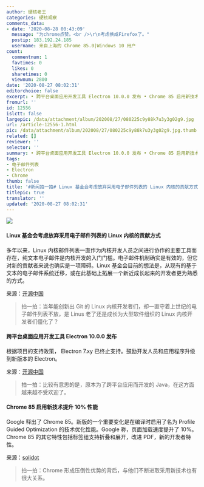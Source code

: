 ```yaml
---
author: 硬核老王
categories: 硬核观察
comments_data:
- date: '2020-08-28 00:43:09'
  message: "为chrome点赞。<br />\r\n考虑换成Firefox了。"
  postip: 183.192.24.185
  username: 来自上海的 Chrome 85.0|Windows 10 用户
count:
  commentnum: 1
  favtimes: 0
  likes: 0
  sharetimes: 0
  viewnum: 2800
date: '2020-08-27 08:02:31'
editorchoice: false
excerpt: • 跨平台桌面应用开发工具 Electron 10.0.0 发布 • Chrome 85 启用新技术提升 10% 性能
fromurl: ''
id: 12556
islctt: false
largepic: /data/attachment/album/202008/27/080225c9y88k7u3y3g02g9.jpg
url: /article-12556-1.html
pic: /data/attachment/album/202008/27/080225c9y88k7u3y3g02g9.jpg.thumb.jpg
related: []
reviewer: ''
selector: ''
summary: • 跨平台桌面应用开发工具 Electron 10.0.0 发布 • Chrome 85 启用新技术提升 10% 性能
tags:
- 电子邮件列表
- Electron
- Chrome
thumb: false
title: '#新闻拍一拍# Linux 基金会考虑放弃采用电子邮件列表的 Linux 内核的贡献方式'
titlepic: true
translator: ''
updated: '2020-08-27 08:02:31'
---
```


![](/data/attachment/album/202008/27/080225c9y88k7u3y3g02g9.jpg)


#### Linux 基金会考虑放弃采用电子邮件列表的 Linux 内核的贡献方式


多年以来，Linux 内核邮件列表一直作为内核开发人员之间进行协作的主要工具而存在，纯文本电子邮件是内核开发的入门门槛。电子邮件机制确实是有效的，但它对新的贡献者来说也确实是一项障碍。Linux 基金会目前的想法是，从现有的基于文本的电子邮件系统迁移，或在此基础上拓展一个新近成长起来的开发者更为熟悉的方式。


来源：[开源中国](https://www.oschina.net/news/118169/linux_kernel_email "https://www.oschina.net/news/118169/linux_kernel_email")



> 
> 拍一拍：当年能创新出 Git 的 Linux 内核开发者们，却一直守着上世纪的电子邮件列表不放，是 Linus 老了还是成长为大型软件组织的 Linux 内核开发者们僵化了？
> 
> 
> 


#### 跨平台桌面应用开发工具 Electron 10.0.0 发布


根据项目的支持政策， Electron 7.xy 已终止支持。鼓励开发人员和应用程序升级到新版本的 Electron。


来源：[开源中国](https://www.oschina.net/news/118185/electron-10-0-0-released "https://www.oschina.net/news/118185/electron-10-0-0-released")



> 
> 拍一拍：比较有意思的是，原本为了跨平台应用而开发的 Java，在这方面越来越不受欢迎了。
> 
> 
> 


#### Chrome 85 启用新技术提升 10% 性能


Google 释出了 Chrome 85。新版的一个重要变化是在编译时启用了名为 Profile Guided Optimization 的技术优化性能。Google 称，页面加载速度提升了 10%。Chrome 85 的其它特性包括标签组支持折叠和展开，改进 PDF，新的开发者特性。


来源：[solidot](https://www.solidot.org/story?sid=65356 "https://www.solidot.org/story?sid=65356")



> 
> 拍一拍：Chrome 形成压倒性优势的背后，与他们不断进取采用新技术也有很大关系。
> 
> 
>
